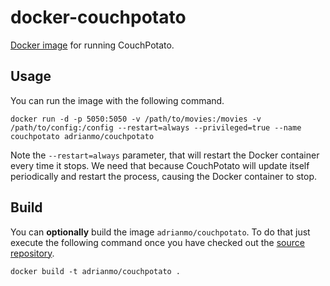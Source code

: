 # docker-couchpotato

[Docker image](https://registry.hub.docker.com/u/adrianmo/couchpotato/) for running CouchPotato.

## Usage

You can run the image with the following command.

    docker run -d -p 5050:5050 -v /path/to/movies:/movies -v /path/to/config:/config --restart=always --privileged=true --name couchpotato adrianmo/couchpotato

Note the `--restart=always` parameter, that will restart the Docker container every time it stops. We need that because CouchPotato will update itself periodically and restart the process, causing the Docker container to stop.


## Build

You can **optionally** build the image `adrianmo/couchpotato`. To do that just execute the following command once you have checked out the [source repository](https://github.com/adrianmo/docker-couchpotato).

    docker build -t adrianmo/couchpotato .

